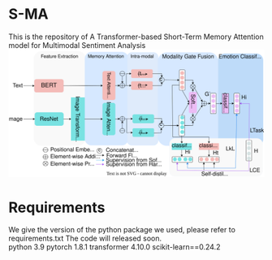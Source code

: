 # S-MA
This is the repository of A Transformer-based Short-Term Memory Attention model for Multimodal Sentiment Analysis
![image](https://github.com/Doyken/S-MA/blob/main/S-MA.svg)
# Requirements
We give the version of the python package we used, please refer to requirements.txt
The code will released soon.																												
python 3.9
pytorch 1.8.1
transformer 4.10.0
scikit-learn==0.24.2
